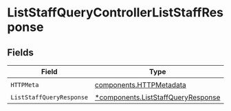 # ListStaffQueryControllerListStaffResponse


## Fields

| Field                                                                                   | Type                                                                                    | Required                                                                                | Description                                                                             |
| --------------------------------------------------------------------------------------- | --------------------------------------------------------------------------------------- | --------------------------------------------------------------------------------------- | --------------------------------------------------------------------------------------- |
| `HTTPMeta`                                                                              | [components.HTTPMetadata](../../models/components/httpmetadata.md)                      | :heavy_check_mark:                                                                      | N/A                                                                                     |
| `ListStaffQueryResponse`                                                                | [*components.ListStaffQueryResponse](../../models/components/liststaffqueryresponse.md) | :heavy_minus_sign:                                                                      | N/A                                                                                     |